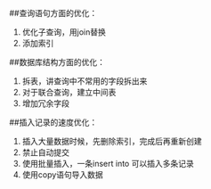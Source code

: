 ##查询语句方面的优化：

1. 优化子查询，用join替换
2. 添加索引

##数据库结构方面的优化：

1. 拆表，讲查询中不常用的字段拆出来
2. 对于联合查询，建立中间表
3. 增加冗余字段

##插入记录的速度优化：

1. 插入大量数据时候，先删除索引，完成后再重新创建
2. 禁止自动提交
3. 使用批量插入，一条insert into 可以插入多条记录
4. 使用copy语句导入数据